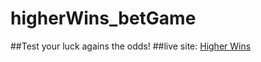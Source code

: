 # higherWins_betGame
##Test your luck agains the odds!
##live site: [Higher Wins](https://efs0-cod3.github.io/higherWins_betGame/)

